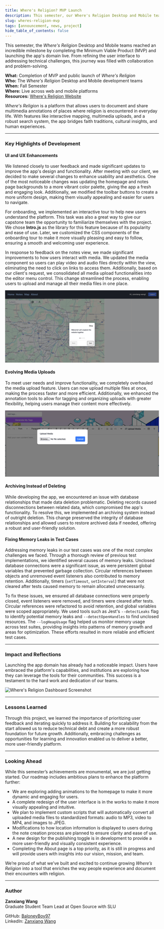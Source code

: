 ```yaml
---
title: Where's Religion? MVP Launch
description: This semester, our Where's Religion Desktop and Mobile teams achieved a major milestone by completing the MVP and launching the app domain live, overcoming challenges and refining the user experience.
slug: wheres-religion-mvp
tags: [announcement, news, project]
hide_table_of_contents: false
---
```


This semester, the *Where's Religion* Desktop and Mobile teams reached an incredible milestone by completing the Minimum Viable Product (MVP) and launching the app's domain live. From refining the user interface to addressing technical challenges, this journey was filled with collaboration and problem-solving.

<!--truncate-->

**What:** Completion of MVP and public launch of *Where's Religion*  
**Who:** The *Where's Religion* Desktop and Mobile development teams  
**When:** Fall Semester  
**Where:** Live across web and mobile platforms  
**Resources:** [Where's Religion Website](https://wheresreligion.org)

*Where's Religion* is a platform that allows users to document and share multimedia annotations of places where religion is encountered in everyday life. With features like interactive mapping, multimedia uploads, and a robust search system, the app bridges faith traditions, cultural insights, and human experiences.

---

### **Key Highlights of Development**

#### **UI and UX Enhancements**

We listened closely to user feedback and made significant updates to improve the app's design and functionality. After meeting with our client, we decided to make several changes to enhance usability and aesthetics. One of the most noticeable changes was updating the homepage and notes page backgrounds to a more vibrant color palette, giving the app a fresh and engaging look. Additionally, we modified the toolbar buttons to create a more uniform design, making them visually appealing and easier for users to navigate.

For onboarding, we implemented an interactive tour to help new users understand the platform. This task was also a great way to give our capstone team the opportunity to familiarize themselves with the project. We chose **Intro.js** as the library for this feature because of its popularity and ease of use. Later, we customized the CSS components of the onboarding tour to make it more visually pleasing and easy to follow, ensuring a smooth and welcoming user experience.

In response to feedback on the notes view, we made significant improvements to how users interact with media. We updated the media component so users can play video and audio files directly within the view, eliminating the need to click on links to access them. Additionally, based on our client's request, we consolidated all media upload functionalities into the editor menu control. This change streamlined the process, enabling users to upload and manage all their media files in one place.

![Onboarding Tour Example](./wheres-religion-desktop-20241125/onboarding.jpeg)

#### **Evolving Media Uploads**

To meet user needs and improve functionality, we completely overhauled the media upload feature. Users can now upload multiple files at once, making the process faster and more efficient. Additionally, we enhanced the annotation tools to allow for tagging and organizing uploads with greater flexibility, helping users manage their content more effectively.

![Media Upload Example](./wheres-religion-desktop-20241125/media_upload.jpeg)

#### **Archiving Instead of Deleting**

While developing the app, we encountered an issue with database relationships that made data deletion problematic. Deleting records caused disconnections between related data, which compromised the app's functionality. To resolve this, we implemented an archiving system instead of outright deletion. This change preserved the integrity of database relationships and allowed users to restore archived data if needed, offering a robust and user-friendly solution.

#### **Fixing Memory Leaks in Test Cases**

Addressing memory leaks in our test cases was one of the most complex challenges we faced. Through a thorough review of previous test implementations, we identified several causes of memory leaks. Unclosed database connections were a significant issue, as were persistent global variables that prevented garbage collection. Circular references between objects and unremoved event listeners also contributed to memory retention. Additionally, timers (`setTimeout`, `setInterval`) that were not cleared after tests caused memory to remain allocated unnecessarily.

To fix these issues, we ensured all database connections were properly closed, event listeners were removed, and timers were cleared after tests. Circular references were refactored to avoid retention, and global variables were scoped appropriately. We used tools such as Jest's `--detectLeaks` flag to identify potential memory leaks and `--detectOpenHandles` to find unclosed resources. The `--logHeapUsage` flag helped us monitor memory usage across test suites, providing insights into patterns of memory growth and areas for optimization. These efforts resulted in more reliable and efficient test cases.

---

### **Impact and Reflections**

Launching the app domain has already had a noticeable impact. Users have embraced the platform's capabilities, and institutions are exploring how they can leverage the tools for their communities. This success is a testament to the hard work and dedication of our teams.

![Where's Religion Dashboard Screenshot](./wheres-religion-desktop-20241125/launch.jpeg)

---

### **Lessons Learned**

Through this project, we learned the importance of prioritizing user feedback and iterating quickly to address it. Building for scalability from the start allowed us to reduce technical debt and create a more robust foundation for future growth. Additionally, embracing challenges as opportunities for learning and innovation enabled us to deliver a better, more user-friendly platform.

---

### **Looking Ahead**

While this semester’s achievements are monumental, we are just getting started. Our roadmap includes ambitious plans to enhance the platform further:

- We are exploring adding animations to the homepage to make it more dynamic and engaging for users.  
- A complete redesign of the user interface is in the works to make it more visually appealing and intuitive.  
- We plan to implement custom scripts that will automatically convert all uploaded media files to standardized formats: audio to MP3, video to MP4, and images to JPEG.  
- Modifications to how location information is displayed to users during the note creation process are planned to ensure clarity and ease of use.  
- A new design for the publishing toggle is in development to provide a more user-friendly and visually consistent experience.  
- Completing the About page is a top priority, as it is still in progress and will provide users with insights into our vision, mission, and team.

We’re proud of what we’ve built and excited to continue growing *Where’s Religion* into a tool that enriches the way people experience and document their encounters with religion.

---

### Author

**Zanxiang Wang**  
Graduate Student Team Lead at Open Source with SLU  

GitHub: [BaloneyBoy97](https://github.com/BaloneyBoy97)  
LinkedIn: [Zanxiang Wang](https://www.linkedin.com/in/zanxiang-wang-352b112a0/)
